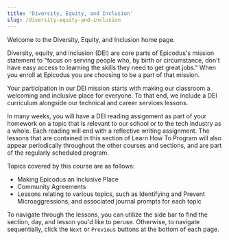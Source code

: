 ```yaml
---
title: 'Diversity, Equity, and Inclusion'
slug: /diversity-equity-and-inclusion
---
```


Welcome to the Diversity, Equity, and Inclusion home page.

Diversity, equity, and inclusion (DEI) are core parts of Epicodus's mission statement to "focus on serving people who, by birth or circumstance, don't have easy access to learning the skills they need to get great jobs." When you enroll at Epicodus you are choosing to be a part of that mission. 

Your participation in our DEI mission starts with making our classroom a welcoming and inclusive place for everyone. To that end, we include a DEI curriculum alongside our technical and career services lessons. 

In many weeks, you will have a DEI reading assignment as part of your homework on a topic that is relevant to our school or to the tech industry as a whole. Each reading will end with a reflective writing assignment. The lessons that are contained in this section of Learn How To Program will also appear periodically throughout the other courses and sections, and are part of the regularly scheduled program.

Topics covered by this course are as follows: 

* Making Epicodus an Inclusive Place
* Community Agreements
* Lessons relating to various topics, such as Identifying and Prevent Microaggressions, and associated journal prompts for each topic

To navigate through the lessons, you can utilize the side bar to find the section, day, and lesson you'd like to peruse. Otherwise, to navigate sequentially, click the `Next` or `Previous` buttons at the bottom of each page.
